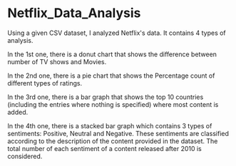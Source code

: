 # Netflix_Data_Analysis
Using a given CSV dataset, I analyzed Netflix's data. It contains 4 types of analysis. 

In the 1st one, there is a donut chart that shows the difference
between number of TV shows and Movies.

In the 2nd one, there is a pie chart that shows the Percentage count of different types
of ratings.

In the 3rd one, there is a bar graph that shows the top 10 countries (including the entries
where nothing is specified) where most content is added.

In the 4th one, there is a stacked bar graph which contains 3 types of sentiments: Positive, Neutral and Negative.
These sentiments are classified according to the description of the content provided in the dataset.
The total number of each sentiment of a content released after 2010 is considered.
